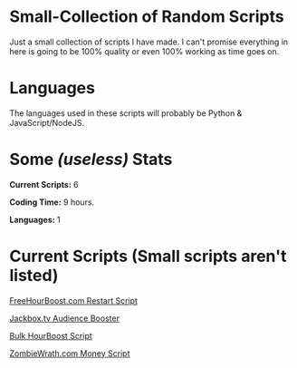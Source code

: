 # Small-Collection of Random Scripts
Just a small collection of scripts I have made. I can't promise everything in here is going to be 100% quality or even 100% working as time goes on.

# Languages
The languages used in these scripts will probably be Python & JavaScript/NodeJS.

# Some <i>(useless)</i> Stats
<b>Current Scripts:</b> 6

<b>Coding Time:</b> 9 hours.

<b>Languages:</b> 1

# Current Scripts (Small scripts aren't listed)
<a href="https://github.com/gothboiclique/Small-Collection-of-Random-Scripts/tree/master/Free%20Hour%20Boost%20Restart%20Script">FreeHourBoost.com Restart Script</a>

<a href="https://github.com/gothboiclique/Small-Collection-of-Random-Scripts/blob/master/Jackbox%20Games%20Audience%20Booster">Jackbox.tv Audience Booster</a>

<a href="https://github.com/gothboiclique/Small-Collection-of-Random-Scripts/tree/master/HourBoost%20Script">Bulk HourBoost Script</a>

<a href="https://github.com/gothboiclique/Small-Collection-of-Random-Scripts/tree/master/ZombieWrath.com%20Money%20Script">ZombieWrath.com Money Script </a>
